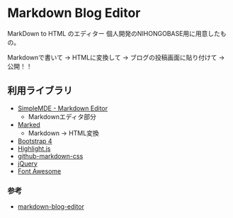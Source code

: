 # Markdown Blog Editor

MarkDown to HTML のエディター
個人開発のNIHONGOBASE用に用意したもの。

Markdownで書いて
→ HTMLに変換して
→ ブログの投稿画面に貼り付けて
→ 公開！！


## 利用ライブラリ

- [SimpleMDE - Markdown Editor](https://github.com/sparksuite/simplemde-markdown-editor)
	- Markdownエディタ部分
- [Marked](https://github.com/markedjs/marked)
	- Markdown → HTML変換
- [Bootstrap 4](https://github.com/twbs/bootstrap)
- [Highlight.js](https://github.com/isagalaev/highlight.js)
- [github-markdown-css](https://github.com/sindresorhus/github-markdown-css)
- [jQuery](https://github.com/jquery/jquery)
- [Font Awesome](https://github.com/FortAwesome/Font-Awesome)


### 参考
- [markdown-blog-editor](https://github.com/yosiakatsuki/markdown-blog-editor)
